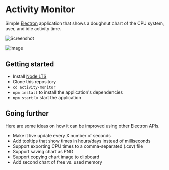 # Activity Monitor

Simple [Electron](http://electron.atom.io) application that shows a
doughnut chart of the CPU system, user, and idle activity time.

![Screenshot](https://cloud.githubusercontent.com/assets/671378/20894933/3882a328-bacc-11e6-865b-4bc1c5ac7ec7.png)


![image](https://user-images.githubusercontent.com/30720809/129156866-f9f48e6d-fc98-4fca-9e55-62c33cad3bb9.png)


## Getting started

- Install [Node LTS](https://nodejs.org)
- Clone this repository
- `cd activity-monitor`
- `npm install` to install the application's dependencies
- `npm start` to start the application

## Going further

Here are some ideas on how it can be improved using other Electron APIs.

- Make it live update every X number of seconds
- Add tooltips that show times in hours/days instead of milliseconds
- Support exporting CPU times to a comma-separated (.csv) file
- Support saving chart as PNG
- Support copying chart image to clipboard
- Add second chart of free vs. used memory
